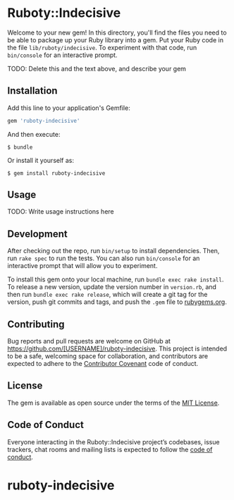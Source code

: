 # Ruboty::Indecisive

Welcome to your new gem! In this directory, you'll find the files you need to be able to package up your Ruby library into a gem. Put your Ruby code in the file `lib/ruboty/indecisive`. To experiment with that code, run `bin/console` for an interactive prompt.

TODO: Delete this and the text above, and describe your gem

## Installation

Add this line to your application's Gemfile:

```ruby
gem 'ruboty-indecisive'
```

And then execute:

    $ bundle

Or install it yourself as:

    $ gem install ruboty-indecisive

## Usage

TODO: Write usage instructions here

## Development

After checking out the repo, run `bin/setup` to install dependencies. Then, run `rake spec` to run the tests. You can also run `bin/console` for an interactive prompt that will allow you to experiment.

To install this gem onto your local machine, run `bundle exec rake install`. To release a new version, update the version number in `version.rb`, and then run `bundle exec rake release`, which will create a git tag for the version, push git commits and tags, and push the `.gem` file to [rubygems.org](https://rubygems.org).

## Contributing

Bug reports and pull requests are welcome on GitHub at https://github.com/[USERNAME]/ruboty-indecisive. This project is intended to be a safe, welcoming space for collaboration, and contributors are expected to adhere to the [Contributor Covenant](http://contributor-covenant.org) code of conduct.

## License

The gem is available as open source under the terms of the [MIT License](https://opensource.org/licenses/MIT).

## Code of Conduct

Everyone interacting in the Ruboty::Indecisive project’s codebases, issue trackers, chat rooms and mailing lists is expected to follow the [code of conduct](https://github.com/[USERNAME]/ruboty-indecisive/blob/master/CODE_OF_CONDUCT.md).
# ruboty-indecisive
